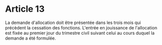 # Article 13

La demande d'allocation doit être présentée dans les trois mois qui précèdent la cessation des fonctions. L'entrée en jouissance de l'allocation est fixée au premier jour du trimestre civil suivant celui au cours duquel la demande a été formulée.
